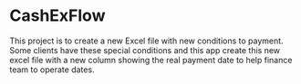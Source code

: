 # CashExFlow

This project is to create a new Excel file with new conditions to payment.
Some clients have these special conditions and this app create this new excel file with a new column showing the real payment date to help finance team to operate dates.
